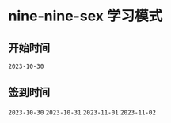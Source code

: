 # nine-nine-sex 学习模式

## 开始时间

`2023-10-30`

## 签到时间

`2023-10-30`
`2023-10-31`
`2023-11-01`
`2023-11-02`
